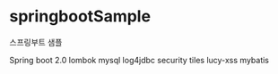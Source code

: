 # springbootSample
스프링부트 샘플

Spring boot 2.0
lombok
mysql
log4jdbc
security
tiles 
lucy-xss
mybatis
